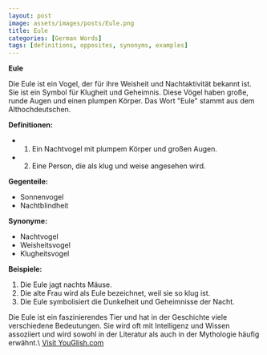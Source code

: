 ```yaml
---
layout: post
image: assets/images/posts/Eule.png
title: Eule
categories: [German Words]
tags: [definitions, opposites, synonyms, examples]
---
```


**Eule**

Die Eule ist ein Vogel, der für ihre Weisheit und Nachtaktivität bekannt ist. Sie ist ein Symbol für Klugheit und Geheimnis. Diese Vögel haben große, runde Augen und einen plumpen Körper. Das Wort "Eule" stammt aus dem Althochdeutschen.

**Definitionen:**
- 1. Ein Nachtvogel mit plumpem Körper und großen Augen.
- 2. Eine Person, die als klug und weise angesehen wird.

**Gegenteile:**

- Sonnenvogel
- Nachtblindheit

**Synonyme:**

- Nachtvogel
- Weisheitsvogel
- Klugheitsvogel

**Beispiele:**

1. Die Eule jagt nachts Mäuse.
2. Die alte Frau wird als Eule bezeichnet, weil sie so klug ist.
3. Die Eule symbolisiert die Dunkelheit und Geheimnisse der Nacht.

Die Eule ist ein faszinierendes Tier und hat in der Geschichte viele verschiedene Bedeutungen. Sie wird oft mit Intelligenz und Wissen assoziiert und wird sowohl in der Literatur als auch in der Mythologie häufig erwähnt.\ <a id="yg-widget-0" class="youglish-widget" data-query="Eule" data-lang="german" data-components="8412" data-auto-start="0" data-bkg-color="theme_light" data-title="How%20to%20pronounce%20Eule%20in%20German"  rel="nofollow" href="https://youglish.com">Visit YouGlish.com</a><script async src="https://youglish.com/public/emb/widget.js" charset="utf-8"></script>